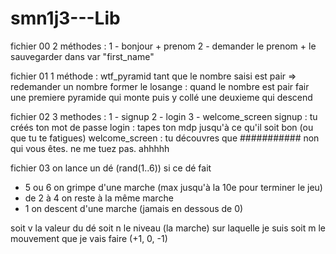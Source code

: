 # smn1j3---Lib


fichier 00
2 méthodes : 
  1 - bonjour + prenom
  2 - demander le prenom + le sauvegarder dans var "first_name"

fichier 01
1 méthode : wtf_pyramid
  tant que le nombre saisi est pair => redemander un nombre
former le losange :
  quand le nombre est pair fair une premiere pyramide qui monte
  puis y collé une deuxieme qui descend

fichier 02
3 methodes :
  1 - signup
  2 - login
  3 - welcome_screen
signup : tu créés ton mot de passe
login : tapes ton mdp jusqu'à ce qu'il soit bon (ou que tu te fatigues)
welcome_screen : tu découvres que ########### non qui vous êtes. ne me tuez pas. ahhhhh

fichier 03
on lance un dé (rand(1..6))
si ce dé fait
- 5 ou 6 on grimpe d'une marche (max jusqu'à la 10e pour terminer le jeu)
- de 2 à 4 on reste à la même marche
- 1 on descent d'une marche (jamais en dessous de 0)

soit v la valeur du dé
soit n le niveau (la marche) sur laquelle je suis
soit m le mouvement que je vais faire (+1, 0, -1)
